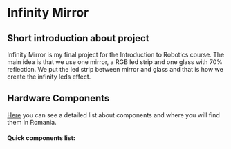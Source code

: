 # Infinity Mirror

## Short introduction about project

Infinity Mirror is my final project for the Introduction to Robotics course. The main idea is that we use one mirror, a RGB led strip and one glass with 70% reflection. We put the led strip between mirror and glass and that is how we create the infinity leds effect.

## Hardware Components

[Here](https://docs.google.com/spreadsheets/d/1Htry010sDG5Vxl1XxuDkIDsEU6a6pIBbHVVmY9l-o_E/edit#gid=779150184) you can see a detailed list about components and where you will find them in Romania.

#### Quick components list:
